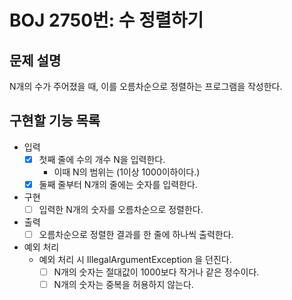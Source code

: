 # BOJ 2750번: 수 정렬하기
## 문제 설명
N개의 수가 주어졌을 때, 이를 오름차순으로 정렬하는 프로그램을 작성한다.
## 구현할 기능 목록
- 입력
  - [X] 첫째 줄에 수의 개수 N을 입력한다.
    - 이때 N의 범위는 (1이상 1000이하이다.)
  - [X] 둘째 줄부터 N개의 줄에는 숫자를 입력한다.
- 구현
  - [ ] 입력한 N개의 숫자를 오름차순으로 정렬한다.
- 출력
  - [ ] 오름차순으로 정렬한 결과를 한 줄에 하나씩 출력한다.
- 예외 처리
  - 예외 처리 시 IllegalArgumentException 을 던진다.
    - [ ] N개의 숫자는 절대값이 1000보다 작거나 같은 정수이다.
    - [ ] N개의 숫자는 중복을 허용하지 않는다.